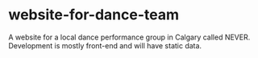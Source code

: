 # website-for-dance-team

A website for a local dance performance group in Calgary called NEVER. 
Development is mostly front-end and will have static data.
